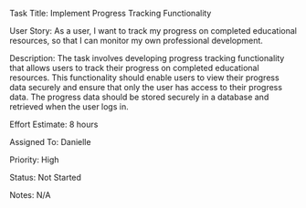 Task Title: Implement Progress Tracking Functionality

User Story: As a user, I want to track my progress on completed educational resources, so that I can monitor my own professional development.

Description: The task involves developing progress tracking functionality that allows users to track their progress on completed educational resources. This functionality should enable users to view their progress data securely and ensure that only the user has access to their progress data. The progress data should be stored securely in a database and retrieved when the user logs in.

Effort Estimate: 8 hours

Assigned To: Danielle

Priority: High

Status: Not Started

Notes: N/A